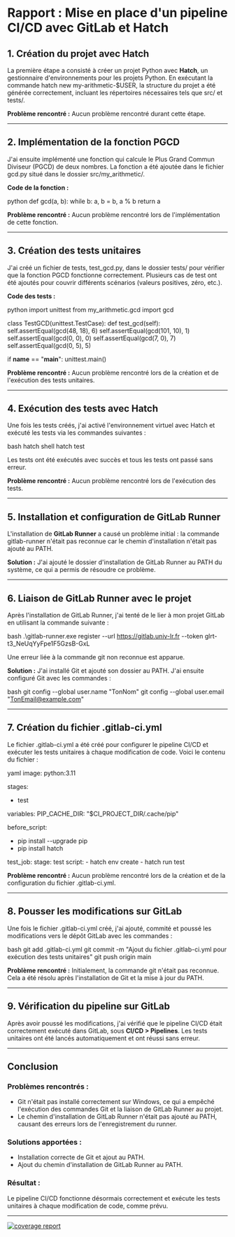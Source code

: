 # Rapport : Mise en place d'un pipeline CI/CD avec GitLab et Hatch

## 1. Création du projet avec Hatch
La première étape a consisté à créer un projet Python avec **Hatch**, un gestionnaire d'environnements pour les projets Python. En exécutant la commande hatch new my-arithmetic-$USER, la structure du projet a été générée correctement, incluant les répertoires nécessaires tels que src/ et tests/.

**Problème rencontré :**
Aucun problème rencontré durant cette étape.

---

## 2. Implémentation de la fonction PGCD
J'ai ensuite implémenté une fonction qui calcule le Plus Grand Commun Diviseur (PGCD) de deux nombres. La fonction a été ajoutée dans le fichier gcd.py situé dans le dossier src/my_arithmetic/.

**Code de la fonction :**

python
def gcd(a, b):
    while b:
        a, b = b, a % b
    return a



**Problème rencontré :**
Aucun problème rencontré lors de l'implémentation de cette fonction.

---

## 3. Création des tests unitaires
J'ai créé un fichier de tests, test_gcd.py, dans le dossier tests/ pour vérifier que la fonction PGCD fonctionne correctement. Plusieurs cas de test ont été ajoutés pour couvrir différents scénarios (valeurs positives, zéro, etc.).

**Code des tests :**

python
import unittest
from my_arithmetic.gcd import gcd

class TestGCD(unittest.TestCase):
    def test_gcd(self):
        self.assertEqual(gcd(48, 18), 6)
        self.assertEqual(gcd(101, 10), 1)
        self.assertEqual(gcd(0, 0), 0)
        self.assertEqual(gcd(7, 0), 7)
        self.assertEqual(gcd(0, 5), 5)

if __name__ == "__main__":
    unittest.main()



**Problème rencontré :**
Aucun problème rencontré lors de la création et de l'exécution des tests unitaires.

---

## 4. Exécution des tests avec Hatch
Une fois les tests créés, j'ai activé l'environnement virtuel avec Hatch et exécuté les tests via les commandes suivantes :

bash
hatch shell
hatch test


Les tests ont été exécutés avec succès et tous les tests ont passé sans erreur.

**Problème rencontré :**
Aucun problème rencontré lors de l'exécution des tests.

---

## 5. Installation et configuration de GitLab Runner
L'installation de **GitLab Runner** a causé un problème initial : la commande gitlab-runner n'était pas reconnue car le chemin d'installation n'était pas ajouté au PATH.

**Solution :**
J'ai ajouté le dossier d'installation de GitLab Runner au PATH du système, ce qui a permis de résoudre ce problème.

---

## 6. Liaison de GitLab Runner avec le projet
Après l'installation de GitLab Runner, j'ai tenté de le lier à mon projet GitLab en utilisant la commande suivante :

bash
.\gitlab-runner.exe register --url https://gitlab.univ-lr.fr --token glrt-t3_NeUqYyFpe1F5GzsB-GxL


Une erreur liée à la commande git non reconnue est apparue.

**Solution :**
J'ai installé Git et ajouté son dossier au PATH. J'ai ensuite configuré Git avec les commandes :

bash
git config --global user.name "TonNom"
git config --global user.email "TonEmail@example.com"



---

## 7. Création du fichier .gitlab-ci.yml
Le fichier .gitlab-ci.yml a été créé pour configurer le pipeline CI/CD et exécuter les tests unitaires à chaque modification de code. Voici le contenu du fichier :

yaml
image: python:3.11

stages:
  - test

variables:
  PIP_CACHE_DIR: "$CI_PROJECT_DIR/.cache/pip"

before_script:
  - pip install --upgrade pip
  - pip install hatch

test_job:
  stage: test
  script:
    - hatch env create
    - hatch run test



**Problème rencontré :**
Aucun problème rencontré lors de la création et de la configuration du fichier .gitlab-ci.yml.

---

## 8. Pousser les modifications sur GitLab
Une fois le fichier .gitlab-ci.yml créé, j'ai ajouté, commité et poussé les modifications vers le dépôt GitLab avec les commandes :

bash
git add .gitlab-ci.yml
git commit -m "Ajout du fichier .gitlab-ci.yml pour exécution des tests unitaires"
git push origin main



**Problème rencontré :**
Initialement, la commande git n'était pas reconnue. Cela a été résolu après l'installation de Git et la mise à jour du PATH.

---

## 9. Vérification du pipeline sur GitLab
Après avoir poussé les modifications, j'ai vérifié que le pipeline CI/CD était correctement exécuté dans GitLab, sous **CI/CD > Pipelines**. Les tests unitaires ont été lancés automatiquement et ont réussi sans erreur.

---

## Conclusion
### Problèmes rencontrés :
- Git n'était pas installé correctement sur Windows, ce qui a empêché l'exécution des commandes Git et la liaison de GitLab Runner au projet.
- Le chemin d'installation de GitLab Runner n'était pas ajouté au PATH, causant des erreurs lors de l'enregistrement du runner.

### Solutions apportées :
- Installation correcte de Git et ajout au PATH.
- Ajout du chemin d'installation de GitLab Runner au PATH.

### Résultat :
Le pipeline CI/CD fonctionne désormais correctement et exécute les tests unitaires à chaque modification de code, comme prévu.

---
[![coverage report](https://gitlab.univ-lr.fr/tmaucote/projet-gitlab-runner/badges/main/coverage.svg)](https://gitlab.univ-lr.fr/tmaucote/projet-gitlab-runner/-/commits/main)